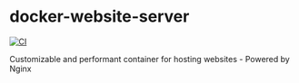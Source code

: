 # docker-website-server

[![CI](https://github.com/RealOrangeOne/docker-website-server/actions/workflows/ci.yml/badge.svg)](https://github.com/RealOrangeOne/docker-website-server/actions/workflows/ci.yml)

Customizable and performant container for hosting websites - Powered by Nginx

